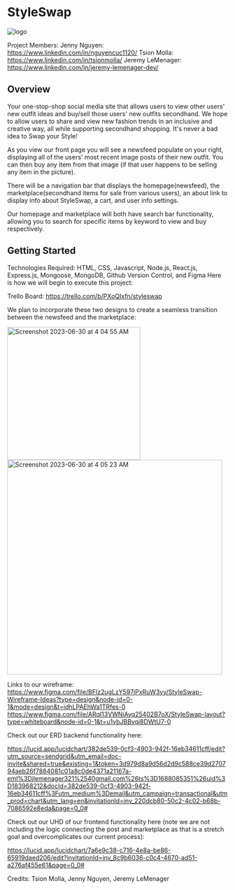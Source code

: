# StyleSwap

![logo](https://github.com/jlemenager/StyleSwap/assets/131897602/5908ce0f-8651-4204-ac64-c9bb68e865bb)

Project Members:
Jenny Nguyen: https://www.linkedin.com/in/nguyencuc1120/
Tsion Molla: https://www.linkedin.com/in/tsionmolla/
Jeremy LeMenager: https://www.linkedin.com/in/jeremy-lemenager-dev/

## Overview
Your one-stop-shop social media site that allows users to view other users' new outfit ideas and buy/sell those users' new outfits secondhand. We hope to allow users to share and view new fashion trends in an inclusive and creative way, all while supporting secondhand shopping. It's never a bad idea to Swap your Style!

As you view our front page you will see a newsfeed populate on your right, displaying all of the users' most recent image posts of their new outfit. You can then buy any item from that image (if that user happens to be selling any item in the picture).

There will be a navigation bar that displays the homepage(newsfeed), the marketplace(secondhand items for sale from various users), an about link to display info about StyleSwap, a cart, and user info settings.

Our homepage and marketplace will both have search bar functionality, allowing you to search for specific items by keyword to view and buy respectively.

## Getting Started

Technologies Required: HTML, CSS, Javascript, Node.js, React.js, Express.js, Mongoose, MongoDB, Github Version Control, and Figma
Here is how we will begin to execute this project:

Trello Board:
https://trello.com/b/PXoQIxfn/styleswap

We plan to incorporate these two designs to create a seamless transition between the newsfeed and the marketplace:

<img width="304" alt="Screenshot 2023-06-30 at 4 04 55 AM" src="https://github.com/jlemenager/StyleSwap/assets/131897602/8a7459e1-b238-4a62-862c-a5e947d544c3">
<img width="491" alt="Screenshot 2023-06-30 at 4 05 23 AM" src="https://github.com/jlemenager/StyleSwap/assets/131897602/ceb0780e-57b4-471c-8dae-2c9a24569e28">

Links to our wireframe:
https://www.figma.com/file/BFlz2ugLzY597jPxRuW3yy/StyleSwap-Wireframe-Ideas?type=design&node-id=0-1&mode=design&t=idhLPAEhWa1TRfes-0
https://www.figma.com/file/ARqI13VWNiAyq25402B7oX/StyleSwap-layout?type=whiteboard&node-id=0-1&t=u1vbJBBvqi8DWtU7-0

Check out our ERD backend functionality here: 

https://lucid.app/lucidchart/382de539-0cf3-4903-942f-16eb34611cff/edit?utm_source=sendgrid&utm_email=doc-invite&shared=true&existing=1&token=3d979d8a9d56d2d9c588ce39d270794aeb26f7884081c01a8c0de4371a21167a-eml%3Djlemenager321%2540gmail.com%26ts%3D1688085351%26uid%3D183968212&docId=382de539-0cf3-4903-942f-16eb34611cff%3Futm_medium%3Demail&utm_campaign=transactional&utm_prod=chart&utm_lang=en&invitationId=inv_220dcb80-50c2-4c02-b68b-7086592e8eda&page=0_0#

Check out our UHD of our frontend functionality here (note we are not including the logic connecting the post and marketplace as that is a stretch goal and overcomplicates our current process):

https://lucid.app/lucidchart/7a6e9c38-c716-4e8a-be86-65919daed206/edit?invitationId=inv_8c9b6036-c0c4-4670-ad51-a276af455e61&page=0_0#

Credits: Tsion Molla, Jenny Nguyen, Jeremy LeMenager
